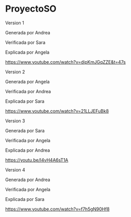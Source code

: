 # ProyectoSO
Version 1

Generada por Andrea

Verificada por Sara

Explicada por Angela

https://www.youtube.com/watch?v=dipKmJGqZZE&t=47s

Version 2

Generada por Angela

Verificada por Andrea

Explicada por Sara

https://www.youtube.com/watch?v=21LLJEFuBk8

Version 3

Generada por Sara

Verificada por Angela

Explicada por Andrea

https://youtu.be/I4vH4A6sT1A

Version 4

Generada por Andrea

Verificada por Angela

Explicada por Sara

https://www.youtube.com/watch?v=f7h5gN90Hf8
